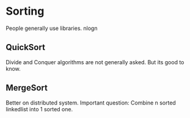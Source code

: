 # Sorting

People generally use libraries. nlogn

## QuickSort

Divide and Conquer algorithms are not generally asked. But its good to know.

## MergeSort

Better on distributed system.
Important question:  Combine n sorted linkedlist into 1 sorted one.
